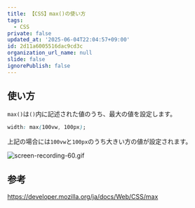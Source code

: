 ```yaml
---
title: 【CSS】max()の使い方
tags:
  - CSS
private: false
updated_at: '2025-06-04T22:04:57+09:00'
id: 2d11a6005516dac9cd3c
organization_url_name: null
slide: false
ignorePublish: false
---
```


## 使い方

`max()`は`()`内に記述された値のうち、最大の値を設定します。

```css
width: max(100vw, 100px);
```

上記の場合には`100vw`と`100px`のうち大きい方の値が設定されます。

![screen-recording-60.gif](https://qiita-image-store.s3.ap-northeast-1.amazonaws.com/0/2342443/ce210fc4-3b1b-4d70-a69b-e43b6e9c66f5.gif)

## 参考

https://developer.mozilla.org/ja/docs/Web/CSS/max
